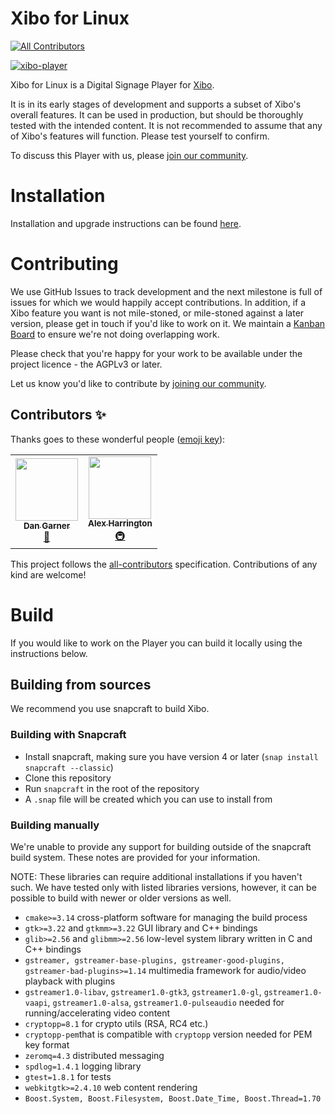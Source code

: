 # Xibo for Linux
<!-- ALL-CONTRIBUTORS-BADGE:START - Do not remove or modify this section -->
[![All Contributors](https://img.shields.io/badge/all_contributors-2-orange.svg?style=flat-square)](#contributors-)
<!-- ALL-CONTRIBUTORS-BADGE:END -->

[![xibo-player](https://snapcraft.io/xibo-player/badge.svg)](https://snapcraft.io/xibo-player)

Xibo for Linux is a Digital Signage Player for [Xibo](https://xibo.org.uk).

It is in its early stages of development and supports a subset of Xibo's overall features. It can be used in production, but should be thoroughly tested with the intended content. It is not recommended to assume that any of Xibo's features will function. Please test yourself to confirm.

To discuss this Player with us, please [join our community](https://community.xibo.org.uk/c/support/linux-player).



# Installation

Installation and upgrade instructions can be found [here](https://xibo.org.uk/docs/setup/xibo-for-linux-installation).



# Contributing

We use GitHub Issues to track development and the next milestone is full of issues for which we would happily accept contributions. In addition, if a Xibo feature you want is not mile-stoned, or mile-stoned against a later version, please get in touch if you'd like to work on it. We maintain a [Kanban Board](https://github.com/xibosignage/xibo-linux/projects/1) to ensure we're not doing overlapping work.

Please check that you're happy for your work to be available under the project licence - the AGPLv3 or later.

Let us know you'd like to contribute by [joining our community](https://community.xibo.org.uk/c/support/linux-player).

## Contributors ✨
Thanks goes to these wonderful people ([emoji key](https://allcontributors.org/docs/en/emoji-key)):

<!-- ALL-CONTRIBUTORS-LIST:START - Do not remove or modify this section -->
<!-- prettier-ignore-start -->
<!-- markdownlint-disable -->
<table>
  <tr>
    <td align="center"><a href="https://xibo.org.uk"><img src="https://avatars0.githubusercontent.com/u/10400067?v=4" width="100px;" alt=""/><br /><sub><b>Dan Garner</b></sub></a><br /><a href="#business-dasgarner" title="Business development">💼</a></td>
    <td align="center"><a href="http://springsignage.com"><img src="https://avatars1.githubusercontent.com/u/10450518?v=4" width="100px;" alt=""/><br /><sub><b>Alex Harrington</b></sub></a><br /><a href="#infra-alexharrington" title="Infrastructure (Hosting, Build-Tools, etc)">🚇</a></td>
  </tr>
</table>

<!-- markdownlint-enable -->
<!-- prettier-ignore-end -->
<!-- ALL-CONTRIBUTORS-LIST:END -->

This project follows the [all-contributors](https://allcontributors.org) specification.
Contributions of any kind are welcome!

# Build

If you would like to work on the Player you can build it locally using the instructions below.



## Building from sources
We recommend you use snapcraft to build Xibo.

### Building with Snapcraft

- Install snapcraft, making sure you have version 4 or later (`snap install snapcraft --classic`)
- Clone this repository
- Run `snapcraft` in the root of the repository
- A `.snap` file will be created which you can use to install from

### Building manually

We're unable to provide any support for building outside of the snapcraft build system. These notes are provided for your information.

NOTE: These libraries can require additional installations if you haven't such. We have tested only with listed libraries versions, however, it can be possible to build with newer or older versions as well.
- `cmake>=3.14` cross-platform software for managing the build process
- `gtk>=3.22` and `gtkmm>=3.22` GUI library and C++ bindings
- `glib>=2.56` and `glibmm>=2.56` low-level system library written in C and C++ bindings
- `gstreamer, gstreamer-base-plugins, gstreamer-good-plugins, gstreamer-bad-plugins>=1.14` multimedia framework for audio/video playback with plugins
- `gstreamer1.0-libav`, `gstreamer1.0-gtk3`, `gstreamer1.0-gl`, `gstreamer1.0-vaapi`, `gstreamer1.0-alsa`, `gstreamer1.0-pulseaudio` needed for running/accelerating video content
- `cryptopp=8.1` for crypto utils (RSA, RC4 etc.)
- `cryptopp-pem`that is compatible with `cryptopp` version needed for PEM key format
- `zeromq=4.3` distributed messaging
- `spdlog=1.4.1` logging library
- `gtest=1.8.1` for tests
- `webkitgtk>=2.4.10` web content rendering
- `Boost.System, Boost.Filesystem, Boost.Date_Time, Boost.Thread=1.70` 


